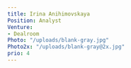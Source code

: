 ```yaml
---
title: Irina Anihimovskaya
Position: Analyst
Venture:
- Dealroom
Photo: "/uploads/blank-gray.jpg"
Photo2x: "/uploads/blank-gray@2x.jpg"
prio: 4
---
```

